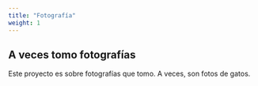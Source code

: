 ```yaml
---
title: "Fotografía"
weight: 1
---
```


## A veces tomo fotografías

Este proyecto es sobre fotografías que tomo. A veces, son fotos de gatos.
